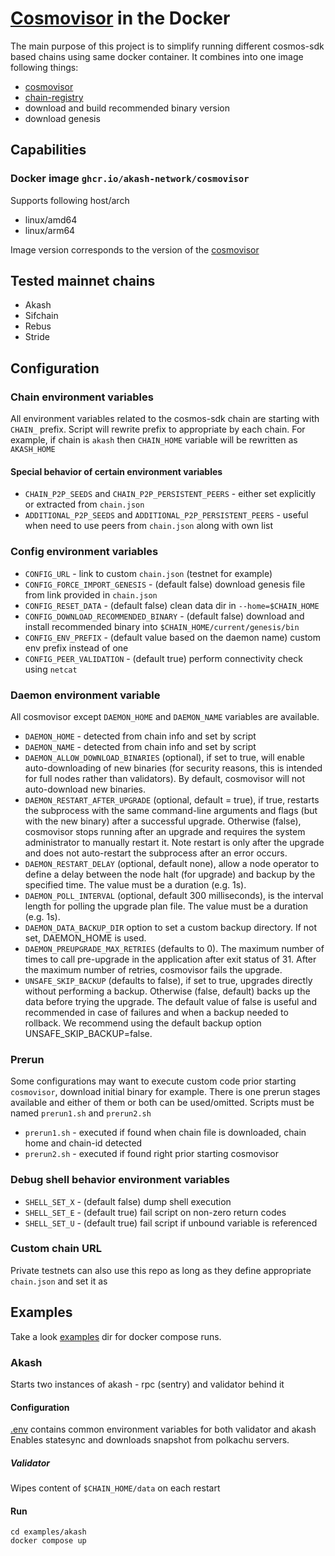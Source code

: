 # [Cosmovisor](https://github.com/cosmos/cosmos-sdk/tree/main/cosmovisor) in the Docker

The main purpose of this project is to simplify running different cosmos-sdk based chains using same docker container.
It combines into one image following things:
- [cosmovisor](https://github.com/cosmos/cosmos-sdk/tree/main/cosmovisor)
- [chain-registry](https://github.com/cosmos/chain-registry)
- download and build recommended binary version
- download genesis

## Capabilities
### Docker image `ghcr.io/akash-network/cosmovisor`
Supports following host/arch
- linux/amd64
- linux/arm64

Image version corresponds to the version of the [cosmovisor](https://github.com/cosmos/cosmos-sdk/tree/main/cosmovisor)

## Tested mainnet chains
- Akash
- Sifchain
- Rebus
- Stride

## Configuration
### Chain environment variables
All environment variables related to the cosmos-sdk chain are starting with `CHAIN_` prefix.
Script will rewrite prefix to appropriate by each chain. For example, if chain is `akash` then `CHAIN_HOME` variable will be rewritten as `AKASH_HOME`

#### Special behavior of certain environment variables
 - `CHAIN_P2P_SEEDS` and `CHAIN_P2P_PERSISTENT_PEERS` - either set explicitly or extracted from `chain.json`
 - `ADDITIONAL_P2P_SEEDS` and `ADDITIONAL_P2P_PERSISTENT_PEERS` - useful when need to use peers from `chain.json` along with own list

### Config environment variables
 - `CONFIG_URL` - link to custom `chain.json` (testnet for example)
 - `CONFIG_FORCE_IMPORT_GENESIS` - (default false) download genesis file from link provided in `chain.json`
 - `CONFIG_RESET_DATA` - (default false) clean data dir in `--home=$CHAIN_HOME`
 - `CONFIG_DOWNLOAD_RECOMMENDED_BINARY` - (default false) download and install recommended binary into `$CHAIN_HOME/current/genesis/bin`
 - `CONFIG_ENV_PREFIX` - (default value based on the daemon name) custom env prefix instead of one
 - `CONFIG_PEER_VALIDATION` - (default true) perform connectivity check using `netcat`

### Daemon environment variable
All cosmovisor except `DAEMON_HOME` and `DAEMON_NAME` variables are available.
 - `DAEMON_HOME` - detected from chain info and set by script
 - `DAEMON_NAME` - detected from chain info and set by script
 - `DAEMON_ALLOW_DOWNLOAD_BINARIES` (optional), if set to true, will enable auto-downloading of new binaries (for security reasons, this is intended for full nodes rather than validators). By default, cosmovisor will not auto-download new binaries.
 - `DAEMON_RESTART_AFTER_UPGRADE` (optional, default = true), if true, restarts the subprocess with the same command-line arguments and flags (but with the new binary) after a successful upgrade. Otherwise (false), cosmovisor stops running after an upgrade and requires the system administrator to manually restart it. Note restart is only after the upgrade and does not auto-restart the subprocess after an error occurs.
 - `DAEMON_RESTART_DELAY` (optional, default none), allow a node operator to define a delay between the node halt (for upgrade) and backup by the specified time. The value must be a duration (e.g. 1s).
 - `DAEMON_POLL_INTERVAL` (optional, default 300 milliseconds), is the interval length for polling the upgrade plan file. The value must be a duration (e.g. 1s).
 - `DAEMON_DATA_BACKUP_DIR` option to set a custom backup directory. If not set, DAEMON_HOME is used.
 - `DAEMON_PREUPGRADE_MAX_RETRIES` (defaults to 0). The maximum number of times to call pre-upgrade in the application after exit status of 31. After the maximum number of retries, cosmovisor fails the upgrade.
 - `UNSAFE_SKIP_BACKUP` (defaults to false), if set to true, upgrades directly without performing a backup. Otherwise (false, default) backs up the data before trying the upgrade. The default value of false is useful and recommended in case of failures and when a backup needed to rollback. We recommend using the default backup option UNSAFE_SKIP_BACKUP=false.

### Prerun
Some configurations may want to execute custom code prior starting `cosmovisor`, download initial binary for example.
There is one prerun stages available and either of them or both can be used/omitted. 
Scripts must be named `prerun1.sh` and `prerun2.sh`
 - `prerun1.sh` - executed if found when chain file is downloaded, chain home and chain-id detected
 - `prerun2.sh` - executed if found right prior starting cosmovisor

### Debug shell behavior environment variables
 - `SHELL_SET_X` - (default false) dump shell execution
 - `SHELL_SET_E` - (default true) fail script on non-zero return codes
 - `SHELL_SET_U` - (default true) fail script if unbound variable is referenced

### Custom chain URL
Private testnets can also use this repo as long as they define appropriate `chain.json` and set it as

## Examples
Take a look [examples](examples) dir for docker compose runs.

### Akash
Starts two instances of akash - rpc (sentry) and validator behind it

#### Configuration
[.env](examples/akash/.env) contains common environment variables for both validator and akash
Enables statesync and downloads snapshot from polkachu servers.

##### Validator
Wipes content of `$CHAIN_HOME/data` on each restart

#### Run
```shell
cd examples/akash
docker compose up
```
